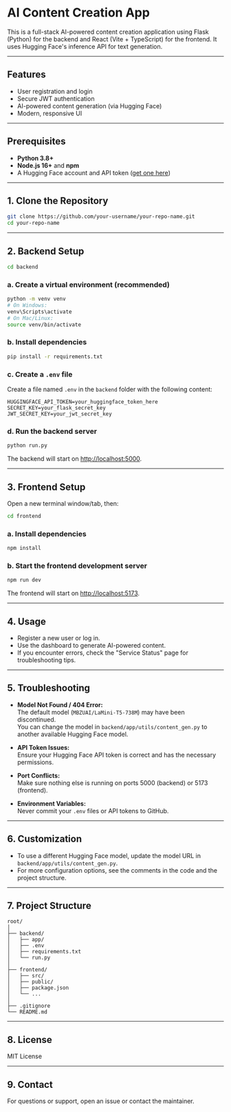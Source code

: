 # AI Content Creation App

This is a full-stack AI-powered content creation application using Flask (Python) for the backend and React (Vite + TypeScript) for the frontend. It uses Hugging Face's inference API for text generation.

---

## Features

- User registration and login
- Secure JWT authentication
- AI-powered content generation (via Hugging Face)
- Modern, responsive UI

---

## Prerequisites

- **Python 3.8+**
- **Node.js 16+** and **npm**
- A Hugging Face account and API token ([get one here](https://huggingface.co/settings/tokens))

---

## 1. Clone the Repository

```bash
git clone https://github.com/your-username/your-repo-name.git
cd your-repo-name
```

---

## 2. Backend Setup

```bash
cd backend
```

### a. Create a virtual environment (recommended)

```bash
python -m venv venv
# On Windows:
venv\Scripts\activate
# On Mac/Linux:
source venv/bin/activate
```

### b. Install dependencies

```bash
pip install -r requirements.txt
```

### c. Create a `.env` file

Create a file named `.env` in the `backend` folder with the following content:

```
HUGGINGFACE_API_TOKEN=your_huggingface_token_here
SECRET_KEY=your_flask_secret_key
JWT_SECRET_KEY=your_jwt_secret_key
```

### d. Run the backend server

```bash
python run.py
```

The backend will start on [http://localhost:5000](http://localhost:5000).

---

## 3. Frontend Setup

Open a new terminal window/tab, then:

```bash
cd frontend
```

### a. Install dependencies

```bash
npm install
```

### b. Start the frontend development server

```bash
npm run dev
```

The frontend will start on [http://localhost:5173](http://localhost:5173).

---

## 4. Usage

- Register a new user or log in.
- Use the dashboard to generate AI-powered content.
- If you encounter errors, check the "Service Status" page for troubleshooting tips.

---

## 5. Troubleshooting

- **Model Not Found / 404 Error:**  
  The default model (`MBZUAI/LaMini-T5-738M`) may have been discontinued.  
  You can change the model in `backend/app/utils/content_gen.py` to another available Hugging Face model.

- **API Token Issues:**  
  Ensure your Hugging Face API token is correct and has the necessary permissions.

- **Port Conflicts:**  
  Make sure nothing else is running on ports 5000 (backend) or 5173 (frontend).

- **Environment Variables:**  
  Never commit your `.env` files or API tokens to GitHub.

---

## 6. Customization

- To use a different Hugging Face model, update the model URL in `backend/app/utils/content_gen.py`.
- For more configuration options, see the comments in the code and the project structure.

---

## 7. Project Structure

```
root/
│
├── backend/
│   ├── app/
│   ├── .env
│   ├── requirements.txt
│   └── run.py
│
├── frontend/
│   ├── src/
│   ├── public/
│   ├── package.json
│   └── ...
│
├── .gitignore
└── README.md
```

---

## 8. License

MIT License

---

## 9. Contact

For questions or support, open an issue or contact the maintainer. 